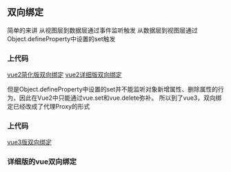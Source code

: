 ## 双向绑定

简单的来讲
从视图层到数据层通过事件监听触发
从数据层到视图层通过Object.defineProperty中设置的set触发

### 上代码

[vue2简化版双向绑定](./simple.html)
[vue2详细版双向绑定](./detail.md)

但是Object.defineProperty中设置的set并不能监听对象新增属性、删除属性的行为，因此在Vue2中只能通过vue.set和vue.delete弥补。
所以到了vue3，双向绑定已经改成了代理Proxy的形式

### 上代码

[vue3版双向绑定](./vue3.html)

### 详细版的vue双向绑定

